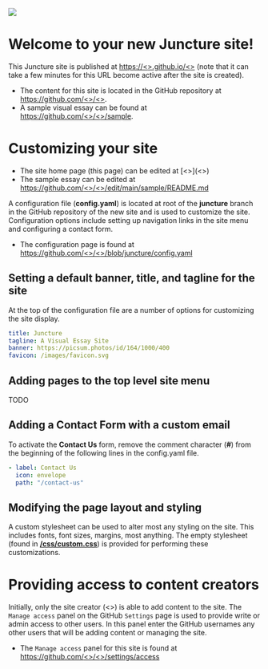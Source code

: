 <a href="https://juncture-digital.org"><img src="https://gitcdn.link/cdn/jstor-labs/juncture/main/images/ve-button.png"></a>

<param ve-config title="Page Title" author="<<display-name>>" banner="https://picsum.photos/id/164/1000/400">

# Welcome to your new Juncture site!

This Juncture site is published at [https://<<acct>>.github.io/<<repo>>](https://<<acct>>.github.io/<<repo>>) (note that it can take a few minutes for this URL become active after the site is created).
- The content for this site is located in the GitHub repository at [https://github.com/<<acct>>/<<repo>>](https://github.com/<<acct>>/<<repo>>).
- A sample visual essay can be found at [https://github.com/<<acct>>/<<repo>>/sample](/sample).

# Customizing your site

- The site home page (this page) can be edited at [<<edit-url>>](<<edit-url>>)
- The sample essay can be edited at [https://github.com/<<acct>>/<<repo>>/edit/main/sample/README.md](https://github.com/<<acct>>/<<repo>>/edit/main/sample/README.md)

A configuration file (**config.yaml**) is located at root of the **juncture** branch in the GitHub repository of the new site and is used to customize the site.  Configuration options include setting up navigation links in the site menu and configuring a contact form.
- The configuration page is found at [https://github.com/<<acct>>/<<repo>>/blob/juncture/config.yaml](https://github.com/<<acct>>/<<repo>>/blob/juncture/config.yaml)

## Setting a default banner, title, and tagline for the site

At the top of the configuration file are a number of options for customizing the site display.

```yaml
title: Juncture
tagline: A Visual Essay Site
banner: https://picsum.photos/id/164/1000/400
favicon: /images/favicon.svg
```

## Adding pages to the top level site menu

TODO

## Adding a Contact Form with a custom email

To activate the **Contact Us** form, remove the comment character (**#**) from the beginning of the following lines in the config.yaml file.

```yaml
- label: Contact Us
  icon: envelope
  path: "/contact-us"
```

## Modifying the page layout and styling

A custom stylesheet can be used to alter most any styling on the site.  This includes fonts, font sizes, margins, most anything.  The empty stylesheet (found in **[/css/custom.css](https://github.com/<<acct>>/<<repo>>/blob/main/css/custom.css)**) is provided for performing these customizations.

# Providing access to content creators

Initially, only the site creator (<<acct>>) is able to add content to the site.  The `Manage access` panel on the GitHub `Settings` page is used to provide write or admin access to other users.  In this panel enter the GitHub usernames any other users that will be adding content or managing the site.
- The `Manage access` panel for this site is found at [https://github.com/<<acct>>/<<repo>>/settings/access](https://github.com/<<acct>>/<<repo>>/settings/access)